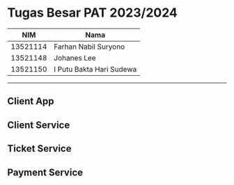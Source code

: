 # Tugas Besar PAT 2023/2024

NIM | Nama
--- | --- 
13521114 | Farhan Nabil Suryono
13521148 | Johanes Lee
13521150 | I Putu Bakta Hari Sudewa

---

## Client App

## Client Service

## Ticket Service

## Payment Service